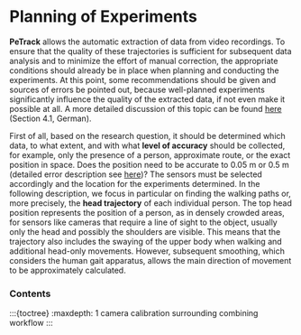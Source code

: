 # Planning of Experiments

**PeTrack** allows the automatic extraction of data from video recordings. To ensure that the quality of these trajectories is sufficient for subsequent data analysis and to minimize the effort of manual correction, the appropriate conditions should already be in place when planning and conducting the experiments. At this point, some recommendations should be given and sources of errors be pointed out, because well-planned experiments significantly influence the quality of the extracted data, if not even make it possible at all. A more detailed discussion of this topic can be found [here](https://juser.fz-juelich.de/record/187743) (Section 4.1, German).

First of all, based on the research question, it should be determined which data, to what extent, and with what **level of accuracy** should be collected, for example, only the presence of a person, approximate route, or the exact position in space. Does the position need to be accurate to 0.05 m or 0.5 m (detailed error description see [here](https://juser.fz-juelich.de/record/824345))? The sensors must be selected accordingly and the location for the experiments determined. In the following description, we focus in particular on finding the walking paths or, more precisely, the **head trajectory** of each individual person. The top head position represents the position of a person, as in densely crowded areas, for sensors like cameras that require a line of sight to the object, usually only the head and possibly the shoulders are visible. This means that the trajectory also includes the swaying of the upper body when walking and additional head-only movements. However, subsequent smoothing, which considers the human gait apparatus, allows the main direction of movement to be approximately calculated.

### Contents
:::{toctree}
:maxdepth: 1
camera
calibration
surrounding
combining
workflow
:::